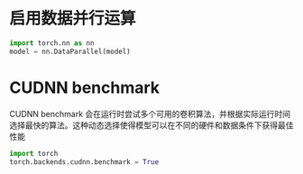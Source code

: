 # 启用数据并行运算

```python
import torch.nn as nn
model = nn.DataParallel(model)
```

# CUDNN benchmark

CUDNN benchmark 会在运行时尝试多个可用的卷积算法，并根据实际运行时间选择最快的算法。这种动态选择使得模型可以在不同的硬件和数据条件下获得最佳性能

```python
import torch
torch.backends.cudnn.benchmark = True
```
